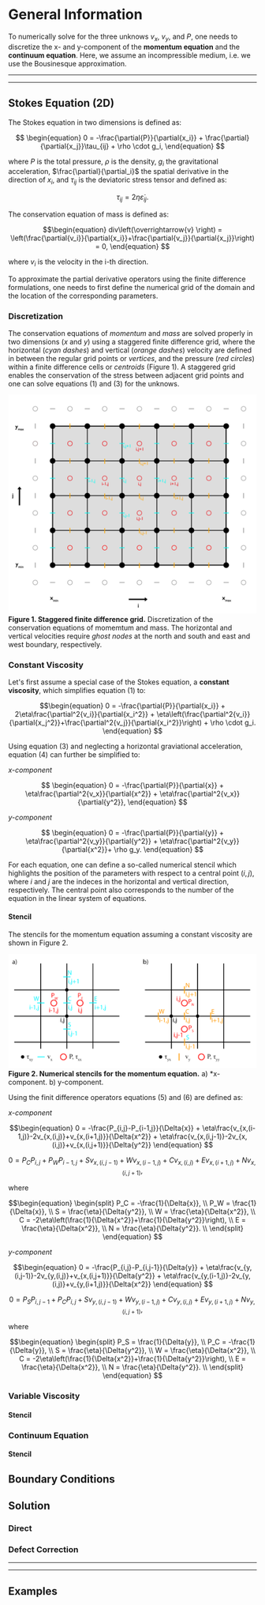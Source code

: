 # General Information

To numerically solve for the three unknows $v_x$, $v_y$, and $P$, one needs to discretize the x- and y-component of the **momentum equation** and the **continuum equation**. Here, we assume an incompressible medium, i.e. we use the Bousinesque approximation. 

---------------------
---------------------
## Stokes Equation (2D)

The Stokes equation in two dimensions is defined as: 

$$
\begin{equation}
0 = -\frac{\partial{P}}{\partial{x_i}} + \frac{\partial}{\partial{x_j}}\tau_{ij} + \rho \cdot g_i, 
\end{equation}
$$

where $P$ is the total pressure,  $\rho$ is the density, $g_i$ the gravitational acceleration, $\frac{\partial}{\partial_i}$ the spatial derivative in the direction of $x_i$, and $\tau_{ij}$ is the deviatoric stress tensor and defined as: 

$$\begin{equation}
\tau_{ij} = 2\eta \dot{\varepsilon}_{ij}.
\end{equation}
$$

The conservation equation of mass is defined as: 

$$\begin{equation}
div\left(\overrightarrow{v} \right) = \left(\frac{\partial{v_i}}{\partial{x_i}}+\frac{\partial{v_j}}{\partial{x_j}}\right) = 0, 
\end{equation}
$$

where $v_i$ is the velocity in the i-th direction. 

To approximate the partial derivative operators using the finite difference formulations, one needs to first define the numerical grid of the domain and the location of the corresponding parameters.

### Discretization 

The conservation equations of *momentum* and *mass* are solved properly in two dimensions (*x* and *y*) using a staggered finite difference grid, where the horizontal (*cyan dashes*) and vertical (*orange dashes*) velocity are defined in between the regular grid points or *vertices*, and the pressure (*red circles*) within a finite difference cells or *centroids* (Figure 1). A staggered grid enables the conservation of the stress between adjacent grid points and one can solve equations $(1)$ and $(3)$ for the unknows.  

<img src="./Figures/MomentumGrid_2D.png" alt="drawing" width="600"/> <br>
**Figure 1. Staggered finite difference grid.** Discretization of the conservation equations of momemtum and mass. The horizontal and vertical velocities require *ghost nodes* at the north and south and east and west boundary, respectively. <!-- What about the pressure ghost nodes? Are they even necessary? -->

### Constant Viscosity

Let's first assume a special case of the Stokes equation, a **constant viscosity**, which simplifies equation $(1)$ to: 

$$\begin{equation}
0 = -\frac{\partial{P}}{\partial{x_i}} + 2\eta\frac{\partial^2{v_i}}{\partial{x_i^2}} + \eta\left(\frac{\partial^2{v_i}}{\partial{x_j^2}}+\frac{\partial^2{v_j}}{\partial{x_i^2}}\right) + \rho \cdot g_i. 
\end{equation}
$$

Using equation $(3)$ and neglecting a horizontal graviational acceleration, equation $(4)$ can further be simplified to: 

*x-component* 

$$
\begin{equation}
0 = -\frac{\partial{P}}{\partial{x}} + \eta\frac{\partial^2{v_x}}{\partial{x^2}} + \eta\frac{\partial^2{v_x}}{\partial{y^2}}, 
\end{equation}
$$

*y-component*

$$
\begin{equation}
0 = -\frac{\partial{P}}{\partial{y}} + \eta\frac{\partial^2{v_y}}{\partial{y^2}} + \eta\frac{\partial^2{v_y}}{\partial{x^2}}+ \rho g_y. 
\end{equation}
$$

For each equation, one can define a so-called numerical stencil which highlights the position of the parameters with respect to a central point $(i,j)$, where *i* and *j* are the indeces in the horizontal and vertical direction, respectively. The central point also corresponds to the number of the equation in the linear system of equations. 

#### Stencil

The stencils for the momentum equation assuming a constant viscosity are shown in Figure 2. 

<img src="./Figures/Stencil_const_eta.png" alt="drawing" width="600"/> <br>
**Figure 2. Numerical stencils for the momentum equation.** a) *x-component. b) y-component.

Using the finit difference operators equations $(5)$ and $(6)$ are defined as: 

*x-component*

$$\begin{equation}
0 = -\frac{P_{i,j}-P_{i-1,j}}{\Delta{x}} + \eta\frac{v_{x,(i-1,j)}-2v_{x,(i,j)}+v_{x,(i+1,j)}}{\Delta{x^2}} + \eta\frac{v_{x,(i,j-1)}-2v_{x,(i,j)}+v_{x,(i,j+1)}}{\Delta{y^2}}
\end{equation}
$$

$$
\begin{equation}
0 = P_CP_{i,j} + P_WP_{i-1,j} + Sv_{x,(i,j-1)} +  Wv_{x,(i-1,j)} + Cv_{x,(i,j)} + E v_{x,(i+1,j)} + N v_{x,(i,j+1)}, 
\end{equation}
$$

where 

$$\begin{equation}
\begin{split}
P_C = -\frac{1}{\Delta{x}},  \\
P_W = \frac{1}{\Delta{x}}, \\
S = \frac{\eta}{\Delta{y^2}}, \\
W = \frac{\eta}{\Delta{x^2}}, \\
C = -2\eta\left(\frac{1}{\Delta{x^2}}+\frac{1}{\Delta{y^2}}\right), \\
E = \frac{\eta}{\Delta{x^2}}, \\
N = \frac{\eta}{\Delta{y^2}}. \\
\end{split}
\end{equation}
$$

*y-component*

$$\begin{equation}
0 = -\frac{P_{i,j}-P_{i,j-1}}{\Delta{y}} + \eta\frac{v_{y,(i,j-1)}-2v_{y,(i,j)}+v_{x,(i,j+1)}}{\Delta{y^2}} + \eta\frac{v_{y,(i-1,j)}-2v_{y,(i,j)}+v_{y,(i+1,j)}}{\Delta{x^2}}
\end{equation}
$$

$$
\begin{equation}
0 = P_SP_{i,j-1} + P_CP_{i,j} + Sv_{y,(i,j-1)} + Wv_{y,(i-1,j)} + Cv_{y,(i,j)} + E v_{y,(i+1,j)} + N v_{y,(i,j+1)}, 
\end{equation}
$$

where 

$$\begin{equation}
\begin{split}
P_S = \frac{1}{\Delta{y}},  \\
P_C = -\frac{1}{\Delta{y}}, \\
S = \frac{\eta}{\Delta{y^2}}, \\
W = \frac{\eta}{\Delta{x^2}}, \\
C = -2\eta\left(\frac{1}{\Delta{x^2}}+\frac{1}{\Delta{y^2}}\right), \\
E = \frac{\eta}{\Delta{x^2}}, \\
N = \frac{\eta}{\Delta{y^2}}. \\
\end{split}
\end{equation}
$$

### Variable Viscosity

#### Stencil

### Continuum Equation 

#### Stencil

## Boundary Conditions

## Solution 

### Direct 

### Defect Correction



-----------------------
-----------------------

## Examples

<!-- 
- 2D case 
-- Discretized equations
-- Solving the equations 
--- Direct solution 
--- Defection corrections solution
-->

